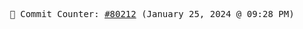 <p align="center">
    <samp>
        📮 Commit Counter: <a href="https://github.com/Javascript-void0/Javascript-void0/commits/main">#80212</a> (January 25, 2024 @ 09:28 PM)
    </samp>
</p>